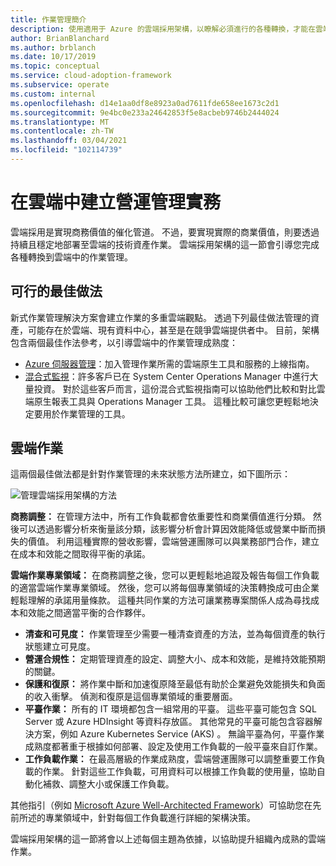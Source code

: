 ```yaml
---
title: 作業管理簡介
description: 使用適用于 Azure 的雲端採用架構，以瞭解必須進行的各種轉換，才能在雲端中啟用操作管理。
author: BrianBlanchard
ms.author: brblanch
ms.date: 10/17/2019
ms.topic: conceptual
ms.service: cloud-adoption-framework
ms.subservice: operate
ms.custom: internal
ms.openlocfilehash: d14e1aa0df8e8923a0ad7611fde658ee1673c2d1
ms.sourcegitcommit: 9e4bc0e233a24642853f5e8acbeb9746b2444024
ms.translationtype: MT
ms.contentlocale: zh-TW
ms.lasthandoff: 03/04/2021
ms.locfileid: "102114739"
---
```

# <a name="establish-operational-management-practices-in-the-cloud"></a>在雲端中建立營運管理實務

雲端採用是實現商務價值的催化管道。 不過，要實現實際的商業價值，則要透過持續且穩定地部署至雲端的技術資產作業。 雲端採用架構的這一節會引導您完成各種轉換到雲端中的作業管理。

## <a name="actionable-best-practices"></a>可行的最佳做法

新式作業管理解決方案會建立作業的多重雲端觀點。 透過下列最佳做法管理的資產，可能存在於雲端、現有資料中心，甚至是在競爭雲端提供者中。 目前，架構包含兩個最佳作法參考，以引導雲端中的作業管理成熟度：

- [Azure 伺服器管理](./azure-server-management/index.md)：加入管理作業所需的雲端原生工具和服務的上線指南。
- [混合式監視](./monitor/index.md)：許多客戶已在 System Center Operations Manager 中進行大量投資。 對於這些客戶而言，這份混合式監視指南可以協助他們比較和對比雲端原生報表工具與 Operations Manager 工具。 這種比較可讓您更輕鬆地決定要用於作業管理的工具。

## <a name="cloud-operations"></a>雲端作業

這兩個最佳做法都是針對作業管理的未來狀態方法所建立，如下圖所示：

![管理雲端採用架構的方法](../_images/manage/caf-manage.png)

**商務調整：** 在管理方法中，所有工作負載都會依重要性和商業價值進行分類。 然後可以透過影響分析來衡量該分類，該影響分析會計算因效能降低或營業中斷而損失的價值。 利用這種實際的營收影響，雲端營運團隊可以與業務部門合作，建立在成本和效能之間取得平衡的承諾。

**雲端作業專業領域：** 在商務調整之後，您可以更輕鬆地追蹤及報告每個工作負載的適當雲端作業專業領域。 然後，您可以將每個專業領域的決策轉換成可由企業輕鬆理解的承諾用量條款。 這種共同作業的方法可讓業務專案關係人成為尋找成本和效能之間適當平衡的合作夥伴。

- **清查和可見度：** 作業管理至少需要一種清查資產的方法，並為每個資產的執行狀態建立可見度。
- **營運合規性：** 定期管理資產的設定、調整大小、成本和效能，是維持效能預期的關鍵。
- **保護和復原：** 將作業中斷和加速復原降至最低有助於企業避免效能損失和負面的收入衝擊。 偵測和復原是這個專業領域的重要層面。
- **平臺作業：** 所有的 IT 環境都包含一組常用的平臺。 這些平臺可能包含 SQL Server 或 Azure HDInsight 等資料存放區。 其他常見的平臺可能包含容器解決方案，例如 Azure Kubernetes Service (AKS) 。 無論平臺為何，平臺作業成熟度都著重于根據如何部署、設定及使用工作負載的一般平臺來自訂作業。
- **工作負載作業：** 在最高層級的作業成熟度，雲端營運團隊可以調整重要工作負載的作業。 針對這些工作負載，可用資料可以根據工作負載的使用量，協助自動化補救、調整大小或保護工作負載。

其他指引（例如 [Microsoft Azure Well-Architected Framework](/azure/architecture/framework/)）可協助您在先前所述的專業領域中，針對每個工作負載進行詳細的架構決策。

雲端採用架構的這一節將會以上述每個主題為依據，以協助提升組織內成熟的雲端作業。
